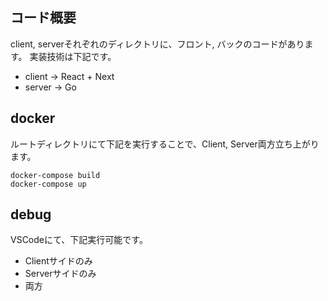 ## コード概要
client, serverそれぞれのディレクトリに、フロント, バックのコードがあります。
実装技術は下記です。
- client -> React + Next
- server -> Go

## docker
ルートディレクトリにて下記を実行することで、Client, Server両方立ち上がります。
```
docker-compose build
docker-compose up
```

## debug
VSCodeにて、下記実行可能です。
- Clientサイドのみ
- Serverサイドのみ
- 両方